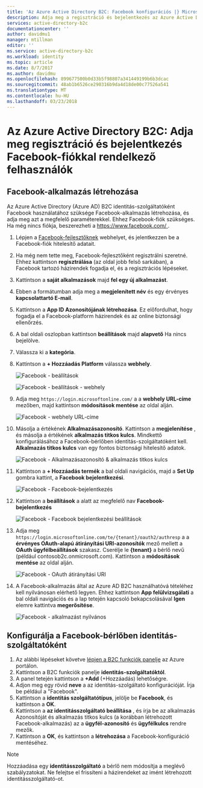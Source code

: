 ```yaml
---
title: 'Az Azure Active Directory B2C: Facebook konfigurációs |} Microsoft Docs'
description: Adja meg a regisztráció és bejelentkezés az Azure Active Directory B2C által védett alkalmazások Facebook-fiókkal rendelkező felhasználók számára.
services: active-directory-b2c
documentationcenter: ''
author: davidmu1
manager: mtillman
editor: ''
ms.service: active-directory-b2c
ms.workload: identity
ms.topic: article
ms.date: 8/7/2017
ms.author: davidmu
ms.openlocfilehash: 899677500b0d33b5f98807a341449199b6b3dcac
ms.sourcegitcommit: 48ab1b6526ce290316b9da4d18de00c77526a541
ms.translationtype: MT
ms.contentlocale: hu-HU
ms.lasthandoff: 03/23/2018
---
```

# <a name="azure-active-directory-b2c-provide-sign-up-and-sign-in-to-consumers-with-facebook-accounts"></a>Az Azure Active Directory B2C: Adja meg regisztráció és bejelentkezés Facebook-fiókkal rendelkező felhasználók
## <a name="create-a-facebook-application"></a>Facebook-alkalmazás létrehozása
Az Azure Active Directory (Azure AD) B2C identitás-szolgáltatóként Facebook használatához szüksége Facebook-alkalmazás létrehozása, és adja meg azt a megfelelő paraméterekkel. Ehhez Facebook-fiók szükséges. Ha még nincs fiókja, beszerezheti a [ https://www.facebook.com/ ](https://www.facebook.com/).

1. Lépjen a [Facebook-fejlesztőknek](https://developers.facebook.com/) webhelyet, és jelentkezzen be a Facebook-fiók hitelesítő adatait.
2. Ha még nem tette meg, Facebook-fejlesztőként regisztrálni szeretné. Ehhez kattintson **regisztrálása** (az oldal jobb felső sarkában), a Facebook tartozó házirendek fogadja el, és a regisztrációs lépéseket.
3. Kattintson a **saját alkalmazások** majd **fel egy új alkalmazást**. 
4. Ebben a formátumban adja meg a **megjelenített név** és egy érvényes **kapcsolattartó E-mail**.
5. Kattintson a **App ID Azonosítójának létrehozása**. Ez előfordulhat, hogy fogadja el a Facebook-platform házirendek és az online biztonsági ellenőrzés.
6. A bal oldali oszlopban kattintson **beállítások** majd **alapvető** Ha nincs bejelölve.
7. Válassza ki a **kategória**. 
8. Kattintson a **+ Hozzáadás Platform** válassza **webhely**.
   
    ![Facebook - beállítások](./media/active-directory-b2c-setup-fb-app/fb-settings.png)
   
    ![Facebook - beállítások - webhely](./media/active-directory-b2c-setup-fb-app/fb-website.png)
9. Adja meg `https://login.microsoftonline.com/` a a **webhely URL-címe** mezőben, majd kattintson **módosítások mentése** az oldal alján.
   
    ![Facebook - webhely URL-címe](./media/active-directory-b2c-setup-fb-app/fb-site-url.png)

10. Másolja a értékének **Alkalmazásazonosító**. Kattintson a **megjelenítése** , és másolja a értékének **alkalmazás titkos kulcs**. Mindkettő konfigurálásához a Facebook-bérlőben identitás-szolgáltatóként kell. **Alkalmazás titkos kulcs** van egy fontos biztonsági hitelesítő adatok.
   
    ![Facebook - Alkalmazásazonosító & alkalmazás titkos kulcs](./media/active-directory-b2c-setup-fb-app/fb-app-id-app-secret.png)
11. Kattintson a **+ Hozzáadás termék** a bal oldali navigációs, majd a **Set Up** gombra kattint, a **Facebook bejelentkezési**.
   
    ![Facebook - Facebook-bejelentkezés](./media/active-directory-b2c-setup-fb-app/fb-login.png)
12. Kattintson a **beállítások** a alatt az megfelelő nav **Facebook-bejelentkezés**

    ![Facebook - Facebook bejelentkezési beállítások](./media/active-directory-b2c-setup-fb-app/fb-login-settings.png)
13. Adja meg `https://login.microsoftonline.com/te/{tenant}/oauth2/authresp` a a **érvényes OAuth-alapú átirányítási URI-azonosítók** mező mellett a **OAuth ügyfélbeállítások** szakasz. Cserélje le **{tenant}** a bérlő nevű (például contosob2c.onmicrosoft.com). Kattintson a **módosítások mentése** az oldal alján.
    
    ![Facebook - OAuth átirányítási URI](./media/active-directory-b2c-setup-fb-app/fb-oauth-redirect-uri.png)
14. A Facebook-alkalmazás által az Azure AD B2C használhatóvá tételéhez kell nyilvánosan elérhető legyen. Ehhez kattintson **App felülvizsgálati** a bal oldali navigációs és a lap tetején kapcsoló bekapcsolásával **Igen** elemre kattintva **megerősítése**.
    
    ![Facebook - alkalmazást nyilvános](./media/active-directory-b2c-setup-fb-app/fb-app-public.png)

## <a name="configure-facebook-as-an-identity-provider-in-your-tenant"></a>Konfigurálja a Facebook-bérlőben identitás-szolgáltatóként
1. Az alábbi lépéseket követve [lépjen a B2C funkciók panelje](active-directory-b2c-app-registration.md#navigate-to-b2c-settings) az Azure portálon.
2. Kattintson a B2C funkciók panelje **identitás-szolgáltatóktól**.
3. A panel tetején kattintson a **+Add** (+Hozzáadás) lehetőségre.
4. Adjon meg egy rövid **neve** a az identitás-szolgáltató konfigurációját. Írja be például a "Facebook".
5. Kattintson a **identitás szolgáltatótípus**, jelölje be **Facebook**, és kattintson a **OK**.
6. Kattintson a **az identitásszolgáltató beállítása** , és írja be az alkalmazás Azonosítóját és alkalmazás titkos kulcs (a korábban létrehozott Facebook-alkalmazás) az a **ügyfél-azonosító** és **ügyfélkulcs** rendre mezők.
7. Kattintson a **OK**, és kattintson a **létrehozása** a Facebook-konfiguráció mentéséhez.

> [!NOTE]
> Hozzáadása egy **identitásszolgáltató** a bérlő nem módosítja a meglévő szabályzatokat. Ne felejtse el frissíteni a házirendeket az imént létrehozott identitásszolgáltató-ot.
>
